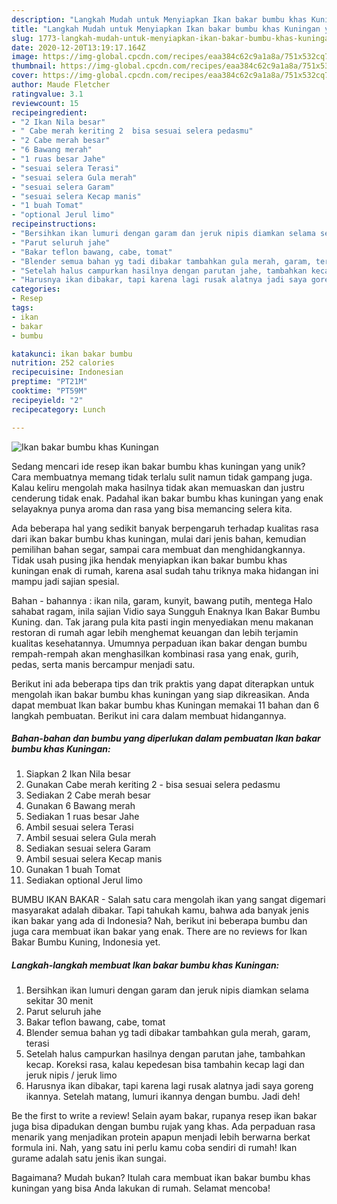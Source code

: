 ```yaml
---
description: "Langkah Mudah untuk Menyiapkan Ikan bakar bumbu khas Kuningan yang Enak"
title: "Langkah Mudah untuk Menyiapkan Ikan bakar bumbu khas Kuningan yang Enak"
slug: 1773-langkah-mudah-untuk-menyiapkan-ikan-bakar-bumbu-khas-kuningan-yang-enak
date: 2020-12-20T13:19:17.164Z
image: https://img-global.cpcdn.com/recipes/eaa384c62c9a1a8a/751x532cq70/ikan-bakar-bumbu-khas-kuningan-foto-resep-utama.jpg
thumbnail: https://img-global.cpcdn.com/recipes/eaa384c62c9a1a8a/751x532cq70/ikan-bakar-bumbu-khas-kuningan-foto-resep-utama.jpg
cover: https://img-global.cpcdn.com/recipes/eaa384c62c9a1a8a/751x532cq70/ikan-bakar-bumbu-khas-kuningan-foto-resep-utama.jpg
author: Maude Fletcher
ratingvalue: 3.1
reviewcount: 15
recipeingredient:
- "2 Ikan Nila besar"
- " Cabe merah keriting 2  bisa sesuai selera pedasmu"
- "2 Cabe merah besar"
- "6 Bawang merah"
- "1 ruas besar Jahe"
- "sesuai selera Terasi"
- "sesuai selera Gula merah"
- "sesuai selera Garam"
- "sesuai selera Kecap manis"
- "1 buah Tomat"
- "optional Jerul limo"
recipeinstructions:
- "Bersihkan ikan lumuri dengan garam dan jeruk nipis diamkan selama sekitar 30 menit"
- "Parut seluruh jahe"
- "Bakar teflon bawang, cabe, tomat"
- "Blender semua bahan yg tadi dibakar tambahkan gula merah, garam, terasi"
- "Setelah halus campurkan hasilnya dengan parutan jahe, tambahkan kecap. Koreksi rasa, kalau kepedesan bisa tambahin kecap lagi dan jeruk nipis / jeruk limo"
- "Harusnya ikan dibakar, tapi karena lagi rusak alatnya jadi saya goreng ikannya. Setelah matang, lumuri ikannya dengan bumbu. Jadi deh!"
categories:
- Resep
tags:
- ikan
- bakar
- bumbu

katakunci: ikan bakar bumbu 
nutrition: 252 calories
recipecuisine: Indonesian
preptime: "PT21M"
cooktime: "PT59M"
recipeyield: "2"
recipecategory: Lunch

---
```



![Ikan bakar bumbu khas Kuningan](https://img-global.cpcdn.com/recipes/eaa384c62c9a1a8a/751x532cq70/ikan-bakar-bumbu-khas-kuningan-foto-resep-utama.jpg)

Sedang mencari ide resep ikan bakar bumbu khas kuningan yang unik? Cara membuatnya memang tidak terlalu sulit namun tidak gampang juga. Kalau keliru mengolah maka hasilnya tidak akan memuaskan dan justru cenderung tidak enak. Padahal ikan bakar bumbu khas kuningan yang enak selayaknya punya aroma dan rasa yang bisa memancing selera kita.

Ada beberapa hal yang sedikit banyak berpengaruh terhadap kualitas rasa dari ikan bakar bumbu khas kuningan, mulai dari jenis bahan, kemudian pemilihan bahan segar, sampai cara membuat dan menghidangkannya. Tidak usah pusing jika hendak menyiapkan ikan bakar bumbu khas kuningan enak di rumah, karena asal sudah tahu triknya maka hidangan ini mampu jadi sajian spesial.

Bahan - bahannya : ikan nila, garam, kunyit, bawang putih, mentega Halo sahabat ragam, inila sajian Vidio saya Sungguh Enaknya Ikan Bakar Bumbu Kuning. dan. Tak jarang pula kita pasti ingin menyediakan menu makanan restoran di rumah agar lebih menghemat keuangan dan lebih terjamin kualitas kesehatannya. Umumnya perpaduan ikan bakar dengan bumbu rempah-rempah akan menghasilkan kombinasi rasa yang enak, gurih, pedas, serta manis bercampur menjadi satu.


Berikut ini ada beberapa tips dan trik praktis yang dapat diterapkan untuk mengolah ikan bakar bumbu khas kuningan yang siap dikreasikan. Anda dapat membuat Ikan bakar bumbu khas Kuningan memakai 11 bahan dan 6 langkah pembuatan. Berikut ini cara dalam membuat hidangannya.

<!--inarticleads1-->

##### Bahan-bahan dan bumbu yang diperlukan dalam pembuatan Ikan bakar bumbu khas Kuningan:

1. Siapkan 2 Ikan Nila besar
1. Gunakan  Cabe merah keriting 2 - bisa sesuai selera pedasmu
1. Sediakan 2 Cabe merah besar
1. Gunakan 6 Bawang merah
1. Sediakan 1 ruas besar Jahe
1. Ambil sesuai selera Terasi
1. Ambil sesuai selera Gula merah
1. Sediakan sesuai selera Garam
1. Ambil sesuai selera Kecap manis
1. Gunakan 1 buah Tomat
1. Sediakan optional Jerul limo


BUMBU IKAN BAKAR - Salah satu cara mengolah ikan yang sangat digemari masyarakat adalah dibakar. Tapi tahukah kamu, bahwa ada banyak jenis ikan bakar yang ada di Indonesia? Nah, berikut ini beberapa bumbu dan juga cara membuat ikan bakar yang enak. There are no reviews for Ikan Bakar Bumbu Kuning, Indonesia yet. 

<!--inarticleads2-->

##### Langkah-langkah membuat Ikan bakar bumbu khas Kuningan:

1. Bersihkan ikan lumuri dengan garam dan jeruk nipis diamkan selama sekitar 30 menit
1. Parut seluruh jahe
1. Bakar teflon bawang, cabe, tomat
1. Blender semua bahan yg tadi dibakar tambahkan gula merah, garam, terasi
1. Setelah halus campurkan hasilnya dengan parutan jahe, tambahkan kecap. Koreksi rasa, kalau kepedesan bisa tambahin kecap lagi dan jeruk nipis / jeruk limo
1. Harusnya ikan dibakar, tapi karena lagi rusak alatnya jadi saya goreng ikannya. Setelah matang, lumuri ikannya dengan bumbu. Jadi deh!


Be the first to write a review! Selain ayam bakar, rupanya resep ikan bakar juga bisa dipadukan dengan bumbu rujak yang khas. Ada perpaduan rasa menarik yang menjadikan protein apapun menjadi lebih berwarna berkat formula ini. Nah, yang satu ini perlu kamu coba sendiri di rumah! Ikan gurame adalah satu jenis ikan sungai. 

Bagaimana? Mudah bukan? Itulah cara membuat ikan bakar bumbu khas kuningan yang bisa Anda lakukan di rumah. Selamat mencoba!
